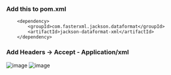
### Add this to pom.xml

		<dependency>
			<groupId>com.fasterxml.jackson.dataformat</groupId>
			<artifactId>jackson-dataformat-xml</artifactId>
		</dependency>

### Add Headers -> Accept - Application/xml

![image](https://github.com/user-attachments/assets/2e4634a1-e6b4-47bc-b363-23d084432104)
![image](https://github.com/user-attachments/assets/9be77bd2-44d1-47e7-852a-0a979076ece4)
